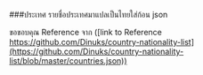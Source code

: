 ###ประเทศ
รายชื่อประเทศมาแปลเป็นไทยใส่ก้อน json

ขอขอบคุณ Reference จาก
([link to Reference https://github.com/Dinuks/country-nationality-list](https://github.com/Dinuks/country-nationality-list/blob/master/countries.json))